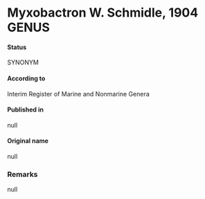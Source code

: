 Myxobactron W. Schmidle, 1904 GENUS
=======

#### Status
SYNONYM

#### According to
Interim Register of Marine and Nonmarine Genera

#### Published in
null

#### Original name
null

### Remarks
null